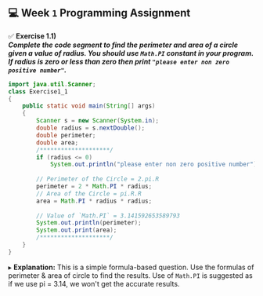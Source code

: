 ## :computer: Week `1` Programming Assignment

:white_check_mark: **Exercise 1.1)**<br>
***Complete the code segment to find the perimeter and area of a circle given a value of radius.
You should use `Math.PI` constant in your program. If radius is zero or less than zero then print `"please enter non zero positive number"`.***

```java
import java.util.Scanner;  
class Exercise1_1
{
    public static void main(String[] args)
    {
        Scanner s = new Scanner(System.in); 
        double radius = s.nextDouble();
        double perimeter;
        double area;
        /********************/
	    if (radius <= 0)
	        System.out.println("please enter non zero positive number");
	
	    // Perimeter of the Circle = 2.pi.R
	    perimeter = 2 * Math.PI * radius;
	    // Area of the Circle = pi.R.R
	    area = Math.PI * radius * radius;
	
	    // Value of `Math.PI` = 3.141592653589793
	    System.out.println(perimeter);
	    System.out.print(area);
        /********************/
	}
}
```
▸ **Explanation:** This is a simple formula-based question. Use the formulas of perimeter & area of circle to find the results.
Use of `Math.PI` is suggested as if we use pi = 3.14, we won't get the accurate results.
